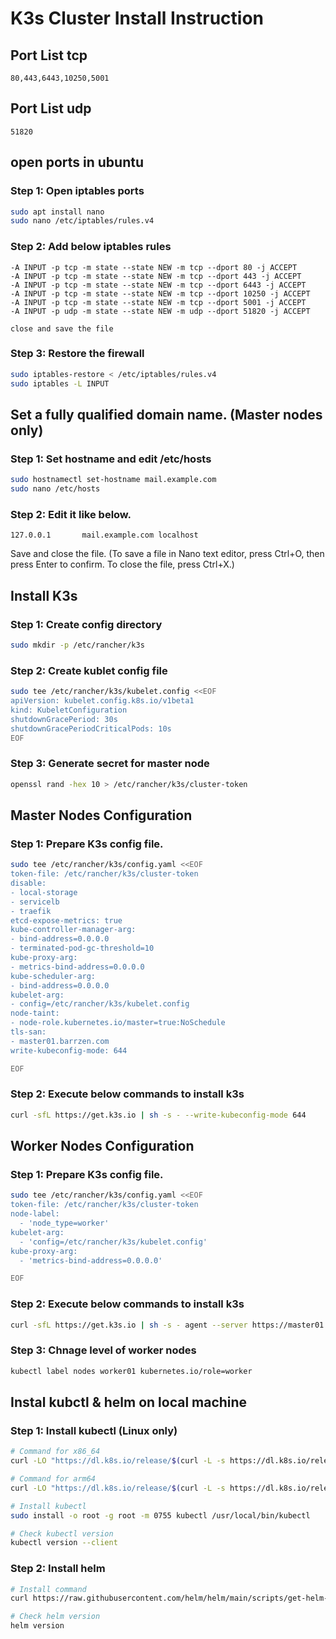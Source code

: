 # K3s Cluster Install Instruction

## Port List tcp
```text
80,443,6443,10250,5001
```

## Port List udp
```text
51820
```

## open ports in ubuntu

### Step 1: Open iptables ports
```bash
sudo apt install nano
sudo nano /etc/iptables/rules.v4
```

### Step 2: Add below iptables rules
```text
-A INPUT -p tcp -m state --state NEW -m tcp --dport 80 -j ACCEPT
-A INPUT -p tcp -m state --state NEW -m tcp --dport 443 -j ACCEPT
-A INPUT -p tcp -m state --state NEW -m tcp --dport 6443 -j ACCEPT
-A INPUT -p tcp -m state --state NEW -m tcp --dport 10250 -j ACCEPT
-A INPUT -p tcp -m state --state NEW -m tcp --dport 5001 -j ACCEPT
-A INPUT -p udp -m state --state NEW -m udp --dport 51820 -j ACCEPT
```
`close and save the file`

### Step 3: Restore the firewall
```bash
sudo iptables-restore < /etc/iptables/rules.v4
sudo iptables -L INPUT
```

## Set a fully qualified domain name. (Master nodes only)

### Step 1: Set hostname and edit /etc/hosts
```bash
sudo hostnamectl set-hostname mail.example.com
sudo nano /etc/hosts
```
### Step 2: Edit it like below.
```text
127.0.0.1       mail.example.com localhost
```
Save and close the file. (To save a file in Nano text editor, press Ctrl+O, then press Enter to confirm. To close the file, press Ctrl+X.)


## Install K3s

### Step 1: Create config directory
```bash
sudo mkdir -p /etc/rancher/k3s
```

### Step 2: Create kublet config file
```bash
sudo tee /etc/rancher/k3s/kubelet.config <<EOF
apiVersion: kubelet.config.k8s.io/v1beta1
kind: KubeletConfiguration
shutdownGracePeriod: 30s
shutdownGracePeriodCriticalPods: 10s
EOF
```

### Step 3: Generate secret for master node
```bash
openssl rand -hex 10 > /etc/rancher/k3s/cluster-token
```

## Master Nodes Configuration
### Step 1: Prepare K3s config file.
```bash
sudo tee /etc/rancher/k3s/config.yaml <<EOF
token-file: /etc/rancher/k3s/cluster-token
disable:
- local-storage
- servicelb
- traefik
etcd-expose-metrics: true
kube-controller-manager-arg:
- bind-address=0.0.0.0
- terminated-pod-gc-threshold=10
kube-proxy-arg:
- metrics-bind-address=0.0.0.0
kube-scheduler-arg:
- bind-address=0.0.0.0
kubelet-arg:
- config=/etc/rancher/k3s/kubelet.config
node-taint:
- node-role.kubernetes.io/master=true:NoSchedule
tls-san:
- master01.barrzen.com
write-kubeconfig-mode: 644

EOF
```
### Step 2: Execute below commands to install k3s
```bash
curl -sfL https://get.k3s.io | sh -s - --write-kubeconfig-mode 644
```

## Worker Nodes Configuration
### Step 1: Prepare K3s config file.
```bash
sudo tee /etc/rancher/k3s/config.yaml <<EOF
token-file: /etc/rancher/k3s/cluster-token
node-label:
  - 'node_type=worker'
kubelet-arg:
  - 'config=/etc/rancher/k3s/kubelet.config'
kube-proxy-arg:
  - 'metrics-bind-address=0.0.0.0'

EOF
```

### Step 2: Execute below commands to install k3s
```bash
curl -sfL https://get.k3s.io | sh -s - agent --server https://master01.barrzen.com:6443
```

### Step 3: Chnage level of worker nodes
```bash
kubectl label nodes worker01 kubernetes.io/role=worker
```

## Instal kubctl & helm on local machine

### Step 1: Install kubectl (Linux only)
```bash
# Command for x86_64
curl -LO "https://dl.k8s.io/release/$(curl -L -s https://dl.k8s.io/release/stable.txt)/bin/linux/amd64/kubectl"

# Command for arm64
curl -LO "https://dl.k8s.io/release/$(curl -L -s https://dl.k8s.io/release/stable.txt)/bin/linux/arm64/kubectl"

# Install kubectl
sudo install -o root -g root -m 0755 kubectl /usr/local/bin/kubectl

# Check kubectl version
kubectl version --client
```

### Step 2: Install helm
```bash
# Install command
curl https://raw.githubusercontent.com/helm/helm/main/scripts/get-helm-3 | bash

# Check helm version
helm version
```
